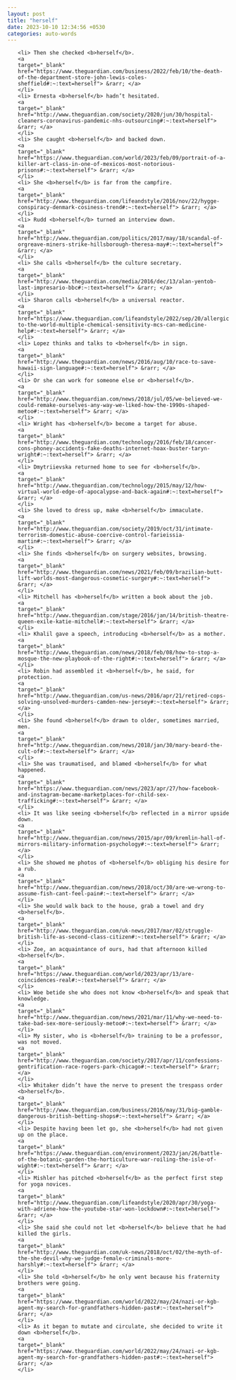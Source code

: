 ```yaml
---
layout: post
title: "herself"
date: 2023-10-10 12:34:56 +0530
categories: auto-words
---
```

<ol>

    <li> Then she checked <b>herself</b>.
    <a 
    target="_blank" 
    href="https://www.theguardian.com/business/2022/feb/10/the-death-of-the-department-store-john-lewis-coles-sheffield#:~:text=herself"> &rarr; </a>
    </li>
    <li> Ernesta <b>herself</b> hadn’t hesitated.
    <a 
    target="_blank" 
    href="http://www.theguardian.com/society/2020/jun/30/hospital-cleaners-coronavirus-pandemic-nhs-outsourcing#:~:text=herself"> &rarr; </a>
    </li>
    <li> She caught <b>herself</b> and backed down.
    <a 
    target="_blank" 
    href="https://www.theguardian.com/world/2023/feb/09/portrait-of-a-killer-art-class-in-one-of-mexicos-most-notorious-prisons#:~:text=herself"> &rarr; </a>
    </li>
    <li> She <b>herself</b> is far from the campfire.
    <a 
    target="_blank" 
    href="http://www.theguardian.com/lifeandstyle/2016/nov/22/hygge-conspiracy-denmark-cosiness-trend#:~:text=herself"> &rarr; </a>
    </li>
    <li> Rudd <b>herself</b> turned an interview down.
    <a 
    target="_blank" 
    href="http://www.theguardian.com/politics/2017/may/18/scandal-of-orgreave-miners-strike-hillsborough-theresa-may#:~:text=herself"> &rarr; </a>
    </li>
    <li> She calls <b>herself</b> the culture secretary.
    <a 
    target="_blank" 
    href="http://www.theguardian.com/media/2016/dec/13/alan-yentob-last-impresario-bbc#:~:text=herself"> &rarr; </a>
    </li>
    <li> Sharon calls <b>herself</b> a universal reactor.
    <a 
    target="_blank" 
    href="https://www.theguardian.com/lifeandstyle/2022/sep/20/allergic-to-the-world-multiple-chemical-sensitivity-mcs-can-medicine-help#:~:text=herself"> &rarr; </a>
    </li>
    <li> Lopez thinks and talks to <b>herself</b> in sign.
    <a 
    target="_blank" 
    href="http://www.theguardian.com/news/2016/aug/10/race-to-save-hawaii-sign-language#:~:text=herself"> &rarr; </a>
    </li>
    <li> Or she can work for someone else or <b>herself</b>.
    <a 
    target="_blank" 
    href="http://www.theguardian.com/news/2018/jul/05/we-believed-we-could-remake-ourselves-any-way-we-liked-how-the-1990s-shaped-metoo#:~:text=herself"> &rarr; </a>
    </li>
    <li> Wright has <b>herself</b> become a target for abuse.
    <a 
    target="_blank" 
    href="http://www.theguardian.com/technology/2016/feb/18/cancer-cons-phoney-accidents-fake-deaths-internet-hoax-buster-taryn-wright#:~:text=herself"> &rarr; </a>
    </li>
    <li> Dmytriievska returned home to see for <b>herself</b>.
    <a 
    target="_blank" 
    href="http://www.theguardian.com/technology/2015/may/12/how-virtual-world-edge-of-apocalypse-and-back-again#:~:text=herself"> &rarr; </a>
    </li>
    <li> She loved to dress up, make <b>herself</b> immaculate.
    <a 
    target="_blank" 
    href="http://www.theguardian.com/society/2019/oct/31/intimate-terrorism-domestic-abuse-coercive-control-farieissia-martin#:~:text=herself"> &rarr; </a>
    </li>
    <li> She finds <b>herself</b> on surgery websites, browsing.
    <a 
    target="_blank" 
    href="http://www.theguardian.com/news/2021/feb/09/brazilian-butt-lift-worlds-most-dangerous-cosmetic-surgery#:~:text=herself"> &rarr; </a>
    </li>
    <li> Mitchell has <b>herself</b> written a book about the job.
    <a 
    target="_blank" 
    href="http://www.theguardian.com/stage/2016/jan/14/british-theatre-queen-exile-katie-mitchell#:~:text=herself"> &rarr; </a>
    </li>
    <li> Khalil gave a speech, introducing <b>herself</b> as a mother.
    <a 
    target="_blank" 
    href="http://www.theguardian.com/news/2018/feb/08/how-to-stop-a-mosque-the-new-playbook-of-the-right#:~:text=herself"> &rarr; </a>
    </li>
    <li> Robin had assembled it <b>herself</b>, he said, for protection.
    <a 
    target="_blank" 
    href="http://www.theguardian.com/us-news/2016/apr/21/retired-cops-solving-unsolved-murders-camden-new-jersey#:~:text=herself"> &rarr; </a>
    </li>
    <li> She found <b>herself</b> drawn to older, sometimes married, men.
    <a 
    target="_blank" 
    href="http://www.theguardian.com/news/2018/jan/30/mary-beard-the-cult-of#:~:text=herself"> &rarr; </a>
    </li>
    <li> She was traumatised, and blamed <b>herself</b> for what happened.
    <a 
    target="_blank" 
    href="https://www.theguardian.com/news/2023/apr/27/how-facebook-and-instagram-became-marketplaces-for-child-sex-trafficking#:~:text=herself"> &rarr; </a>
    </li>
    <li> It was like seeing <b>herself</b> reflected in a mirror upside down.
    <a 
    target="_blank" 
    href="http://www.theguardian.com/news/2015/apr/09/kremlin-hall-of-mirrors-military-information-psychology#:~:text=herself"> &rarr; </a>
    </li>
    <li> She showed me photos of <b>herself</b> obliging his desire for a rub.
    <a 
    target="_blank" 
    href="http://www.theguardian.com/news/2018/oct/30/are-we-wrong-to-assume-fish-cant-feel-pain#:~:text=herself"> &rarr; </a>
    </li>
    <li> She would walk back to the house, grab a towel and dry <b>herself</b>.
    <a 
    target="_blank" 
    href="http://www.theguardian.com/uk-news/2017/mar/02/struggle-british-life-as-second-class-citizen#:~:text=herself"> &rarr; </a>
    </li>
    <li> Zoe, an acquaintance of ours, had that afternoon killed <b>herself</b>.
    <a 
    target="_blank" 
    href="https://www.theguardian.com/world/2023/apr/13/are-coincidences-real#:~:text=herself"> &rarr; </a>
    </li>
    <li> Woe betide she who does not know <b>herself</b> and speak that knowledge.
    <a 
    target="_blank" 
    href="http://www.theguardian.com/news/2021/mar/11/why-we-need-to-take-bad-sex-more-seriously-metoo#:~:text=herself"> &rarr; </a>
    </li>
    <li> My sister, who is <b>herself</b> training to be a professor, was not moved.
    <a 
    target="_blank" 
    href="http://www.theguardian.com/society/2017/apr/11/confessions-gentrification-race-rogers-park-chicago#:~:text=herself"> &rarr; </a>
    </li>
    <li> Whitaker didn’t have the nerve to present the trespass order <b>herself</b>.
    <a 
    target="_blank" 
    href="http://www.theguardian.com/business/2016/may/31/big-gamble-dangerous-british-betting-shops#:~:text=herself"> &rarr; </a>
    </li>
    <li> Despite having been let go, she <b>herself</b> had not given up on the place.
    <a 
    target="_blank" 
    href="https://www.theguardian.com/environment/2023/jan/26/battle-of-the-botanic-garden-the-horticulture-war-roiling-the-isle-of-wight#:~:text=herself"> &rarr; </a>
    </li>
    <li> Mishler has pitched <b>herself</b> as the perfect first step for yoga novices.
    <a 
    target="_blank" 
    href="http://www.theguardian.com/lifeandstyle/2020/apr/30/yoga-with-adriene-how-the-youtube-star-won-lockdown#:~:text=herself"> &rarr; </a>
    </li>
    <li> She said she could not let <b>herself</b> believe that he had killed the girls.
    <a 
    target="_blank" 
    href="http://www.theguardian.com/uk-news/2018/oct/02/the-myth-of-the-she-devil-why-we-judge-female-criminals-more-harshly#:~:text=herself"> &rarr; </a>
    </li>
    <li> She told <b>herself</b> he only went because his fraternity brothers were going.
    <a 
    target="_blank" 
    href="https://www.theguardian.com/world/2022/may/24/nazi-or-kgb-agent-my-search-for-grandfathers-hidden-past#:~:text=herself"> &rarr; </a>
    </li>
    <li> As it began to mutate and circulate, she decided to write it down <b>herself</b>.
    <a 
    target="_blank" 
    href="https://www.theguardian.com/world/2022/may/24/nazi-or-kgb-agent-my-search-for-grandfathers-hidden-past#:~:text=herself"> &rarr; </a>
    </li>